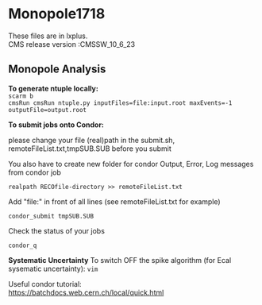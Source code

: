 # Monopole1718
These files are in lxplus.  
CMS release version :CMSSW_10_6_23  
## Monopole Analysis
**To generate ntuple locally:**  
 `scarm b `  
 `cmsRun cmsRun ntuple.py inputFiles=file:input.root maxEvents=-1 outputFile=output.root `  

**To submit jobs onto Condor:**  

please change your file (real)path in the submit.sh, remoteFileList.txt,tmpSUB.SUB before you submit

You also have to create new folder for condor Output, Error, Log messages from condor job  

`realpath RECOfile-directory >> remoteFileList.txt`

Add "file:" in front of all lines (see remoteFileList.txt for example)  

`condor_submit tmpSUB.SUB`  

Check the status of your jobs  

`condor_q`  

**Systematic Uncertainty**
To switch OFF the spike algorithm (for Ecal sysematic uncertainty):
`vim `


Useful condor tutorial:  
https://batchdocs.web.cern.ch/local/quick.html  
